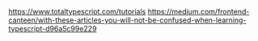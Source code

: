https://www.totaltypescript.com/tutorials
https://medium.com/frontend-canteen/with-these-articles-you-will-not-be-confused-when-learning-typescript-d96a5c99e229